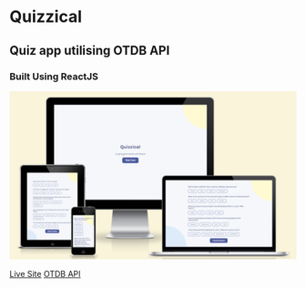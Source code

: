 # Quizzical

## Quiz app utilising OTDB API

### Built Using ReactJS

![Responsive App Image](./src/assets/responsive.png)

[Live Site](https://lnkd.in/eMCuBbQC)
[OTDB API](https://opentdb.com/api_config.php)
